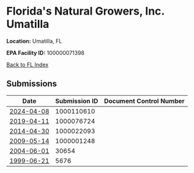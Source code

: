 # Florida's Natural Growers, Inc. Umatilla

**Location:** Umatilla, FL

**EPA Facility ID:** 100000071398

[Back to FL Index](../../index.md)

## Submissions

| Date | Submission ID | Document Control Number |
|------|--------------|-------------------------|
| [2024-04-08](submissions/1000110610.md) | 1000110610 |  |
| [2019-04-11](submissions/1000076724.md) | 1000076724 |  |
| [2014-04-30](submissions/1000022093.md) | 1000022093 |  |
| [2009-05-14](submissions/1000001248.md) | 1000001248 |  |
| [2004-06-01](submissions/30654.md) | 30654 |  |
| [1999-06-21](submissions/5676.md) | 5676 |  |
